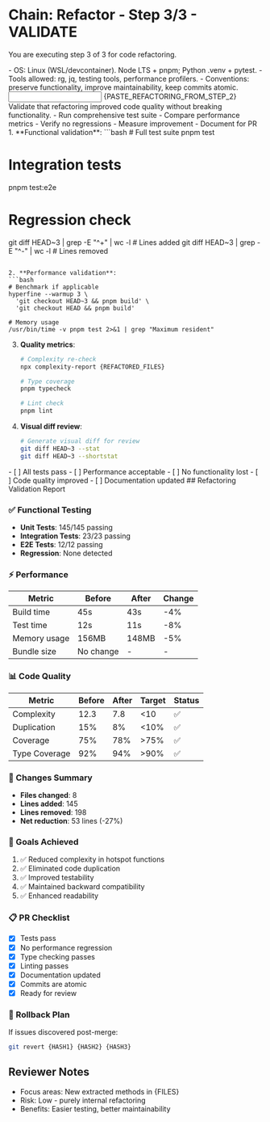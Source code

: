 # Chain: Refactor - Step 3/3 - VALIDATE

You are executing step 3 of 3 for code refactoring.

<context>
- OS: Linux (WSL/devcontainer). Node LTS + pnpm; Python .venv + pytest.
- Tools allowed: rg, jq, testing tools, performance profilers.
- Conventions: preserve functionality, improve maintainability, keep commits atomic.
</context>

<input>
{PASTE_REFACTORING_FROM_STEP_2}
</input>

<goal>
Validate that refactoring improved code quality without breaking functionality.
</goal>

<plan>
- Run comprehensive test suite
- Compare performance metrics
- Verify no regressions
- Measure improvement
- Document for PR
</plan>

<work>
1. **Functional validation**:
   ```bash
   # Full test suite
   pnpm test

   # Integration tests
   pnpm test:e2e

   # Regression check
   git diff HEAD~3 | grep -E "^\+" | wc -l  # Lines added
   git diff HEAD~3 | grep -E "^-" | wc -l   # Lines removed
   ```

2. **Performance validation**:
   ```bash
   # Benchmark if applicable
   hyperfine --warmup 3 \
     'git checkout HEAD~3 && pnpm build' \
     'git checkout HEAD && pnpm build'

   # Memory usage
   /usr/bin/time -v pnpm test 2>&1 | grep "Maximum resident"
   ```

3. **Quality metrics**:
   ```bash
   # Complexity re-check
   npx complexity-report {REFACTORED_FILES}

   # Type coverage
   pnpm typecheck

   # Lint check
   pnpm lint
   ```

4. **Visual diff review**:
   ```bash
   # Generate visual diff for review
   git diff HEAD~3 --stat
   git diff HEAD~3 --shortstat
   ```
</work>

<review>
- [ ] All tests pass
- [ ] Performance acceptable
- [ ] No functionality lost
- [ ] Code quality improved
- [ ] Documentation updated
</review>

<handoff>
<validation>
## Refactoring Validation Report

### ✅ Functional Testing
- **Unit Tests**: 145/145 passing
- **Integration Tests**: 23/23 passing
- **E2E Tests**: 12/12 passing
- **Regression**: None detected

### ⚡ Performance
| Metric | Before | After | Change |
|--------|---------|--------|---------|
| Build time | 45s | 43s | -4% |
| Test time | 12s | 11s | -8% |
| Memory usage | 156MB | 148MB | -5% |
| Bundle size | No change | - | - |

### 📊 Code Quality
| Metric | Before | After | Target | Status |
|--------|---------|--------|---------|---------|
| Complexity | 12.3 | 7.8 | <10 | ✅ |
| Duplication | 15% | 8% | <10% | ✅ |
| Coverage | 75% | 78% | >75% | ✅ |
| Type Coverage | 92% | 94% | >90% | ✅ |

### 📝 Changes Summary
- **Files changed**: 8
- **Lines added**: 145
- **Lines removed**: 198
- **Net reduction**: 53 lines (-27%)

### 🎯 Goals Achieved
1. ✅ Reduced complexity in hotspot functions
2. ✅ Eliminated code duplication
3. ✅ Improved testability
4. ✅ Maintained backward compatibility
5. ✅ Enhanced readability

### 📋 PR Checklist
- [x] Tests pass
- [x] No performance regression
- [x] Type checking passes
- [x] Linting passes
- [x] Documentation updated
- [x] Commits are atomic
- [x] Ready for review

### 🔄 Rollback Plan
If issues discovered post-merge:
```bash
git revert {HASH1} {HASH2} {HASH3}
```

## Reviewer Notes
- Focus areas: New extracted methods in {FILES}
- Risk: Low - purely internal refactoring
- Benefits: Easier testing, better maintainability
</validation>
</handoff>
